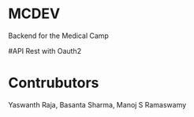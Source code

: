 # MCDEV
Backend for the Medical Camp

#API
Rest with Oauth2

# Contrubutors
Yaswanth Raja, Basanta Sharma, Manoj S Ramaswamy
